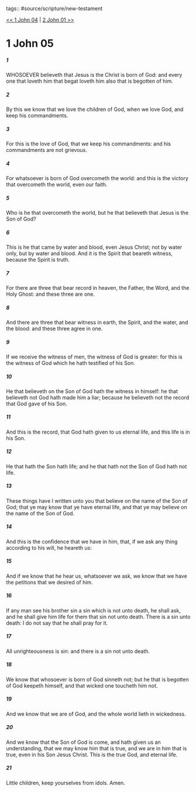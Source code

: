 tags:: #source/scripture/new-testament

[<< 1 John 04](/New_Testament/23_1_John/1_John_04.md) | [2 John 01 >>](/New_Testament/24_2_John/2_John_01.md)

# 1 John 05

##### 1

WHOSOEVER believeth that Jesus is the Christ is born of God: and every one that loveth him that begat loveth him also that is begotten of him.

##### 2

By this we know that we love the children of God, when we love God, and keep his commandments.

##### 3

For this is the love of God, that we keep his commandments: and his commandments are not grievous.

##### 4

For whatsoever is born of God overcometh the world: and this is the victory that overcometh the world, even our faith.

##### 5

Who is he that overcometh the world, but he that believeth that Jesus is the Son of God?

##### 6

This is he that came by water and blood, even Jesus Christ; not by water only, but by water and blood. And it is the Spirit that beareth witness, because the Spirit is truth.

##### 7

For there are three that bear record in heaven, the Father, the Word, and the Holy Ghost: and these three are one.

##### 8

And there are three that bear witness in earth, the Spirit, and the water, and the blood: and these three agree in one.

##### 9

If we receive the witness of men, the witness of God is greater: for this is the witness of God which he hath testified of his Son.

##### 10

He that believeth on the Son of God hath the witness in himself: he that believeth not God hath made him a liar; because he believeth not the record that God gave of his Son.

##### 11

And this is the record, that God hath given to us eternal life, and this life is in his Son.

##### 12

He that hath the Son hath life; and he that hath not the Son of God hath not life.

##### 13

These things have I written unto you that believe on the name of the Son of God; that ye may know that ye have eternal life, and that ye may believe on the name of the Son of God.

##### 14

And this is the confidence that we have in him, that, if we ask any thing according to his will, he heareth us:

##### 15

And if we know that he hear us, whatsoever we ask, we know that we have the petitions that we desired of him.

##### 16

If any man see his brother sin a sin which is not unto death, he shall ask, and he shall give him life for them that sin not unto death. There is a sin unto death: I do not say that he shall pray for it.

##### 17

All unrighteousness is sin: and there is a sin not unto death.

##### 18

We know that whosoever is born of God sinneth not; but he that is begotten of God keepeth himself, and that wicked one toucheth him not.

##### 19

And we know that we are of God, and the whole world lieth in wickedness.

##### 20

And we know that the Son of God is come, and hath given us an understanding, that we may know him that is true, and we are in him that is true, even in his Son Jesus Christ. This is the true God, and eternal life.

##### 21

Little children, keep yourselves from idols. Amen.
